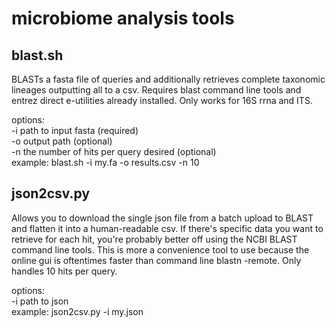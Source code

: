 # microbiome analysis tools

## blast.sh
BLASTs a fasta file of queries and additionally retrieves complete taxonomic lineages outputting all to a csv. Requires blast command line tools and entrez direct e-utilities already installed. Only works for 16S rrna and ITS.  

options:  
-i path to input fasta (required)  
-o output path (optional)  
-n the number of hits per query desired (optional)  
example: blast.sh -i my.fa -o results.csv -n 10  

## json2csv.py  
Allows you to download the single json file from a batch upload to BLAST and flatten it into a human-readable csv. If there's specific data you want to retrieve for each hit, you're probably better off using the NCBI BLAST command line tools. This is more a convenience tool to use because the online gui is oftentimes faster than command line blastn -remote. Only handles 10 hits per query.  

options:  
-i path to json  
example: json2csv.py -i my.json  

